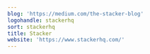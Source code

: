 ```yaml
---
blog: 'https://medium.com/the-stacker-blog'
logohandle: stackerhq
sort: stackerhq
title: Stacker
website: 'https://www.stackerhq.com/'
---
```

